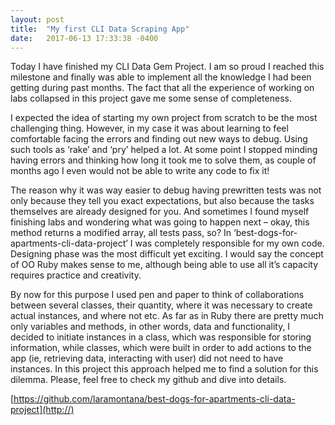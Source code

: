 ```yaml
---
layout: post
title:  "My first CLI Data Scraping App"
date:   2017-06-13 17:33:38 -0400
---
```



Today I have finished my CLI Data Gem Project. I am so proud I reached this milestone and finally was able to implement all the knowledge I had been getting during past months. The fact that all the experience of working on labs collapsed in this project gave me some sense of completeness. 

I expected the idea of starting my own project from scratch to be the most challenging thing. However, in my case it was about learning to feel comfortable facing the errors and finding out new ways to debug. Using such tools as ‘rake’ and ‘pry’ helped a lot. At some point I stopped minding having errors and thinking how long it took me to solve them, as couple of months ago I even would not be able to write any code to fix it! 

The reason why it was way easier to debug having prewritten tests was not only because they tell you exact expectations, but also because the tasks themselves are already designed for you. And sometimes I found myself finishing labs and wondering what was going to happen next – okay, this method returns a modified array, all tests pass, so? In ‘best-dogs-for-apartments-cli-data-project’ I was completely responsible for my own code. Designing phase was the most difficult yet exciting. I would say the concept of OO Ruby makes sense to me, although being able to use all it’s capacity requires practice and creativity. 

By now for this purpose I used pen and paper to think of collaborations between several classes, their quantity, where it was necessary to create actual instances, and where not etc. As far as in Ruby there are pretty much only variables and methods, in other words, data and functionality, I decided to initiate instances in a class, which was responsible for storing information, while classes, which were built in order to add actions to the app (ie, retrieving data, interacting with user) did not need to have instances. In this project this approach helped me to find a solution for this dilemma. Please, feel free to check my github and dive into details.

[https://github.com/laramontana/best-dogs-for-apartments-cli-data-project](http://)
